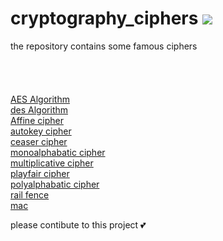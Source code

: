 # cryptography_ciphers    <a href="https://visitorbadge.io/status?path=https%3A%2F%2Fgithub.com%2Fwarriorwizard%2Fcryptography_ciphers"><img src="https://api.visitorbadge.io/api/visitors?path=https%3A%2F%2Fgithub.com%2Fwarriorwizard%2Fcryptography_ciphers&countColor=%23263759&style=plastic" /></a>
the repository contains some famous ciphers
<br><br><br><br>
<br>
[AES Algorithm](https://github.com/warriorwizard/cryptography_ciphers/blob/main/aes_algorithm.py)
<br>
[des Algorithm](https://github.com/warriorwizard/cryptography_ciphers/blob/main/des_algorithm.py)
<br>
[Affine cipher](https://github.com/warriorwizard/cryptography_ciphers/blob/main/affine_cipher.py)
<br>
[autokey cipher](https://github.com/warriorwizard/cryptography_ciphers/blob/main/autokey_cipher.py)
<br>
[ceaser cipher](https://github.com/warriorwizard/cryptography_ciphers/blob/main/ceaser_cipher.py)
<br>
[monoalphabatic cipher](https://github.com/warriorwizard/cryptography_ciphers/blob/main/monoalphabatic_cipher.py)
<br>
[multiplicative cipher](https://github.com/warriorwizard/cryptography_ciphers/blob/main/multiplicative_cipher.py)
<br>
[playfair cipher](https://github.com/warriorwizard/cryptography_ciphers/blob/main/playfair_algoritm.py)
<br>
[polyalphabatic cipher](https://github.com/warriorwizard/cryptography_ciphers/blob/main/polyalphabatic_cipher.py)
<br>
[rail fence](https://github.com/warriorwizard/cryptography_ciphers/blob/main/rail_fence_cipher.py)
<br>
[mac](https://github.com/warriorwizard/cryptography_ciphers/blob/main/mac_.py)

please contibute to this project 💕
